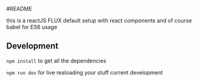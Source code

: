 #README

this is a reactJS FLUX default setup with react components and of course babel for ES6 usage

## Development
```npm install``` to get all the dependencies

```npm run dev``` for live realoading your stuff current development
